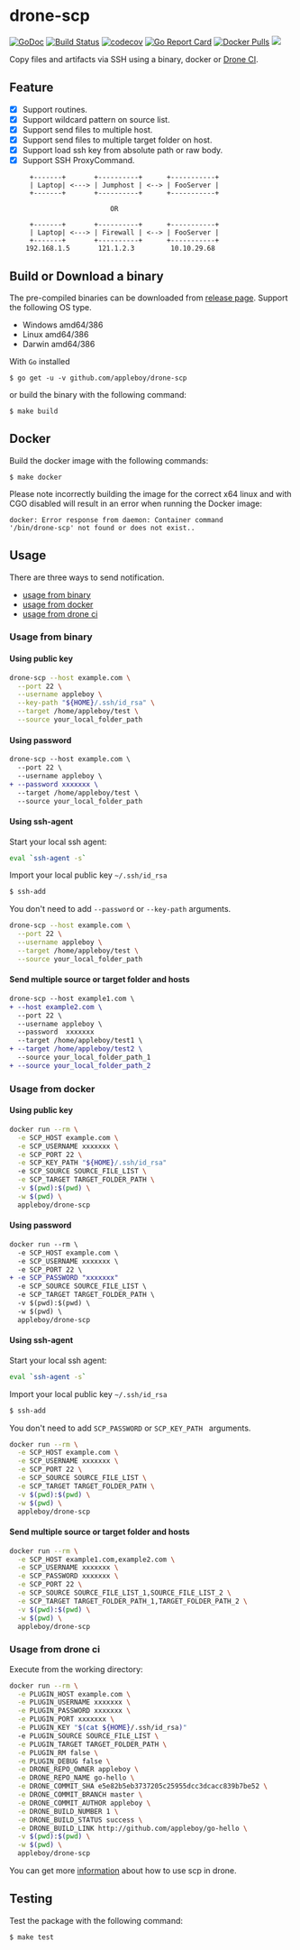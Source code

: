 # drone-scp

[![GoDoc](https://godoc.org/github.com/appleboy/drone-scp?status.svg)](https://godoc.org/github.com/appleboy/drone-scp) [![Build Status](http://drone.wu-boy.com/api/badges/appleboy/drone-scp/status.svg)](http://drone.wu-boy.com/appleboy/drone-scp) [![codecov](https://codecov.io/gh/appleboy/drone-scp/branch/master/graph/badge.svg)](https://codecov.io/gh/appleboy/drone-scp) [![Go Report Card](https://goreportcard.com/badge/github.com/appleboy/drone-scp)](https://goreportcard.com/report/github.com/appleboy/drone-scp) [![Docker Pulls](https://img.shields.io/docker/pulls/appleboy/drone-scp.svg)](https://hub.docker.com/r/appleboy/drone-scp/) [![](https://images.microbadger.com/badges/image/appleboy/drone-scp.svg)](https://microbadger.com/images/appleboy/drone-scp "Get your own image badge on microbadger.com")

Copy files and artifacts via SSH using a binary, docker or [Drone CI](http://readme.drone.io/).

## Feature

* [x] Support routines.
* [x] Support wildcard pattern on source list.
* [x] Support send files to multiple host.
* [x] Support send files to multiple target folder on host.
* [x] Support load ssh key from absolute path or raw body.
* [x] Support SSH ProxyCommand.

```
     +-------+       +----------+      +-----------+
     | Laptop| <---> | Jumphost | <--> | FooServer |
     +-------+       +----------+      +-----------+

                         OR

     +-------+       +----------+      +-----------+
     | Laptop| <---> | Firewall | <--> | FooServer |
     +-------+       +----------+      +-----------+
    192.168.1.5       121.1.2.3         10.10.29.68
```

## Build or Download a binary

The pre-compiled binaries can be downloaded from [release page](https://github.com/appleboy/drone-scp/releases). Support the following OS type.

* Windows amd64/386
* Linux amd64/386
* Darwin amd64/386

With `Go` installed

```
$ go get -u -v github.com/appleboy/drone-scp
``` 

or build the binary with the following command:

```
$ make build
```

## Docker

Build the docker image with the following commands:

```
$ make docker
```

Please note incorrectly building the image for the correct x64 linux and with
CGO disabled will result in an error when running the Docker image:

```
docker: Error response from daemon: Container command
'/bin/drone-scp' not found or does not exist..
```

## Usage

There are three ways to send notification.

* [usage from binary](#usage-from-binary)
* [usage from docker](#usage-from-docker)
* [usage from drone ci](#usage-from-drone-ci)

<a name="usage-from-binary"></a>
### Usage from binary

#### Using public key

```bash
drone-scp --host example.com \
  --port 22 \
  --username appleboy \
  --key-path "${HOME}/.ssh/id_rsa" \
  --target /home/appleboy/test \
  --source your_local_folder_path
```

#### Using password

```diff
drone-scp --host example.com \
  --port 22 \
  --username appleboy \
+ --password xxxxxxx \
  --target /home/appleboy/test \
  --source your_local_folder_path
```

#### Using ssh-agent

Start your local ssh agent:

```bash
eval `ssh-agent -s`
```

Import your local public key `~/.ssh/id_rsa`

```bash
$ ssh-add
```

You don't need to add `--password` or `--key-path` arguments.

```bash
drone-scp --host example.com \
  --port 22 \
  --username appleboy \
  --target /home/appleboy/test \
  --source your_local_folder_path
```

#### Send multiple source or target folder and hosts

```diff
drone-scp --host example1.com \
+ --host example2.com \
  --port 22 \
  --username appleboy \
  --password  xxxxxxx
  --target /home/appleboy/test1 \
+ --target /home/appleboy/test2 \
  --source your_local_folder_path_1
+ --source your_local_folder_path_2
```

<a name="usage-from-docker"></a>
### Usage from docker

#### Using public key

```bash
docker run --rm \
  -e SCP_HOST example.com \
  -e SCP_USERNAME xxxxxxx \
  -e SCP_PORT 22 \
  -e SCP_KEY_PATH "${HOME}/.ssh/id_rsa"
  -e SCP_SOURCE SOURCE_FILE_LIST \
  -e SCP_TARGET TARGET_FOLDER_PATH \
  -v $(pwd):$(pwd) \
  -w $(pwd) \
  appleboy/drone-scp
```

#### Using password

```diff
docker run --rm \
  -e SCP_HOST example.com \
  -e SCP_USERNAME xxxxxxx \
  -e SCP_PORT 22 \
+ -e SCP_PASSWORD "xxxxxxx"
  -e SCP_SOURCE SOURCE_FILE_LIST \
  -e SCP_TARGET TARGET_FOLDER_PATH \
  -v $(pwd):$(pwd) \
  -w $(pwd) \
  appleboy/drone-scp
```

#### Using ssh-agent

Start your local ssh agent:

```bash
eval `ssh-agent -s`
```

Import your local public key `~/.ssh/id_rsa`

```bash
$ ssh-add
```

You don't need to add `SCP_PASSWORD` or `SCP_KEY_PATH ` arguments.

```bash
docker run --rm \
  -e SCP_HOST example.com \
  -e SCP_USERNAME xxxxxxx \
  -e SCP_PORT 22 \
  -e SCP_SOURCE SOURCE_FILE_LIST \
  -e SCP_TARGET TARGET_FOLDER_PATH \
  -v $(pwd):$(pwd) \
  -w $(pwd) \
  appleboy/drone-scp
```

#### Send multiple source or target folder and hosts

```bash
docker run --rm \
  -e SCP_HOST example1.com,example2.com \
  -e SCP_USERNAME xxxxxxx \
  -e SCP_PASSWORD xxxxxxx \
  -e SCP_PORT 22 \
  -e SCP_SOURCE SOURCE_FILE_LIST_1,SOURCE_FILE_LIST_2 \
  -e SCP_TARGET TARGET_FOLDER_PATH_1,TARGET_FOLDER_PATH_2 \
  -v $(pwd):$(pwd) \
  -w $(pwd) \
  appleboy/drone-scp
```

<a name="usage-from-drone-ci"></a>
### Usage from drone ci

Execute from the working directory:

```bash
docker run --rm \
  -e PLUGIN_HOST example.com \
  -e PLUGIN_USERNAME xxxxxxx \
  -e PLUGIN_PASSWORD xxxxxxx \
  -e PLUGIN_PORT xxxxxxx \
  -e PLUGIN_KEY "$(cat ${HOME}/.ssh/id_rsa)"
  -e PLUGIN_SOURCE SOURCE_FILE_LIST \
  -e PLUGIN_TARGET TARGET_FOLDER_PATH \
  -e PLUGIN_RM false \
  -e PLUGIN_DEBUG false \
  -e DRONE_REPO_OWNER appleboy \
  -e DRONE_REPO_NAME go-hello \
  -e DRONE_COMMIT_SHA e5e82b5eb3737205c25955dcc3dcacc839b7be52 \
  -e DRONE_COMMIT_BRANCH master \
  -e DRONE_COMMIT_AUTHOR appleboy \
  -e DRONE_BUILD_NUMBER 1 \
  -e DRONE_BUILD_STATUS success \
  -e DRONE_BUILD_LINK http://github.com/appleboy/go-hello \
  -v $(pwd):$(pwd) \
  -w $(pwd) \
  appleboy/drone-scp
```

You can get more [information](http://plugins.drone.io/appleboy/drone-scp/) about how to use scp in drone.

## Testing

Test the package with the following command:

```
$ make test
```
